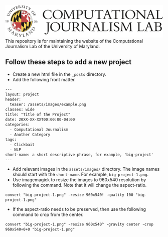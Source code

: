 ![Computational Journalism Lab](./assets/images/logo.png)
This repository is for maintaining the website of the Computational Journalism Lab of the University of Maryland.

## Follow these steps to add a new project
+ Create a new html file in the `_posts` directory.
+ Add the following front matter.

```
---
layout: project
header:
  teaser: /assets/images/example.png
classes: wide
title: "Title of the Project"
date: 20XX-XX-XXT00:00:00-04:00
categories:
  - Computational Journalism
  - Another Category
tags:
  - Clickbait
  - NLP
short-name: a short descriptive phrase, for example, 'big-project'
---
```
+ Add relevant images in the `assets/images/` directory. The image names should start with the `short-name`. For example, `big-project-1.png`.
+ Use imagemagick to resize the images to 960x540 resolution by following the command. Note that it will change the aspect-ratio.
```
convert "big-project-1.png" -resize 960x540! -quality 100 "big-project-1.png"
```
+ If the aspect-ratio needs to be preserved, then use the following command to crop from the center.
```
convert "big-project-1.png" -resize 960x540^ -gravity center -crop 960x540+0+0 "big-project-1.png"
```
